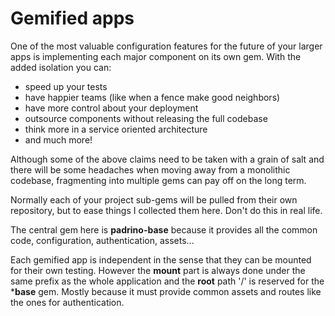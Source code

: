 # Gemified apps 

One of the most valuable configuration features for the future of your larger
apps is implementing each major component on its own gem. With the added
isolation you can:

  - speed up your tests 
  - have happier teams (like when a fence make good neighbors)
  - have more control about your deployment 
  - outsource components without releasing the full codebase
  - think more in a service oriented architecture
  - and much more!

Although some of the above claims need to be taken with a grain of salt and
there will be some headaches when moving away from a monolithic codebase,
fragmenting into multiple gems can pay off on the long term.

Normally each of your project sub-gems will be pulled from their own repository,
but to ease things I collected them here. Don't do this in real life.

The central gem here is **padrino-base** because it provides all the common
code, configuration, authentication, assets... 

Each gemified app is independent in the sense that they can be mounted for
their own testing. However the **mount** part is always done under the same
prefix as the whole application and the **root** path '/' is reserved for the
***base** gem. Mostly because it must provide common assets and routes like the
ones for authentication.



